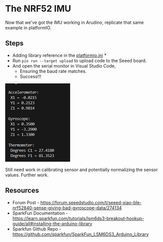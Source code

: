 # The NRF52 IMU

Now that we've got the IMU working in Arudino, replicate that same example in platformIO.

## Steps

* Adding library reference in the [platformio.ini](./nrf52/platformio.ini)
  * 
* Run `pio run --target upload` to upload code to the Seeed board.
* And open the serial monitor in Visual Studio Code,
  * Ensuring the baud rate matches.
  * Success!!!

![imu printouts](image.png)

Still need work in calibrating sensor and potentially normalizing the sensor values. Further work.

## Resources

* Forum Post - https://forum.seeedstudio.com/t/seeed-xiao-ble-nrf52840-sense-giving-bad-gyroscope-data/274134
* SparkFun Documentation - https://learn.sparkfun.com/tutorials/lsm6ds3-breakout-hookup-guide/all#installing-the-arduino-library
* Sparkfun Github Repo - https://github.com/sparkfun/SparkFun_LSM6DS3_Arduino_Library